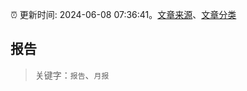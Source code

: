 :alarm_clock: 更新时间: 2024-06-08 07:36:41。[文章来源](/README.md)、[文章分类](/TAGS.md)

## 报告


> 关键字：`报告`、`月报`



